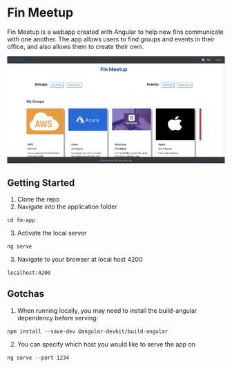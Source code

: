 # Fin Meetup

Fin Meetup is a webapp created with Angular to help new fins communicate with one another.
The app allows users to find groups and events in their office, and also allows them to create their own.

![Screenshot of Homepage](fm-app/img/homepage.png)

## Getting Started
1. Clone the repo
2. Navigate into the application folder
```
cd fm-app
```
3. Activate the local server
```
ng serve
```
3. Navigate to your browser at local host 4200
```
localhost:4200
```

## Gotchas
1. When running locally, you may need to install the build-angular dependency before serving:
```
npm install --save-dev @angular-devkit/build-angular
```
2. You can specify which host you would like to serve the app on
```
ng serve --port 1234
```
